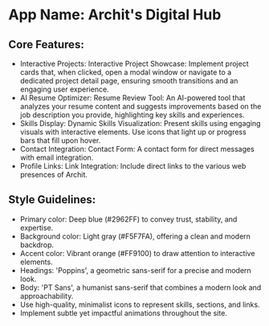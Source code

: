 # **App Name**: Archit's Digital Hub

## Core Features:

- Interactive Projects: Interactive Project Showcase: Implement project cards that, when clicked, open a modal window or navigate to a dedicated project detail page, ensuring smooth transitions and an engaging user experience.
- AI Resume Optimizer: Resume Review Tool: An AI-powered tool that analyzes your resume content and suggests improvements based on the job description you provide, highlighting key skills and experiences.
- Skills Display: Dynamic Skills Visualization: Present skills using engaging visuals with interactive elements. Use icons that light up or progress bars that fill upon hover.
- Contact Integration: Contact Form: A contact form for direct messages with email integration.
- Profile Links: Link Integration: Include direct links to the various web presences of Archit.

## Style Guidelines:

- Primary color: Deep blue (#2962FF) to convey trust, stability, and expertise.
- Background color: Light gray (#F5F7FA), offering a clean and modern backdrop.
- Accent color: Vibrant orange (#FF9100) to draw attention to interactive elements.
- Headings: 'Poppins', a geometric sans-serif for a precise and modern look.
- Body: 'PT Sans', a humanist sans-serif that combines a modern look and approachability.
- Use high-quality, minimalist icons to represent skills, sections, and links.
- Implement subtle yet impactful animations throughout the site.